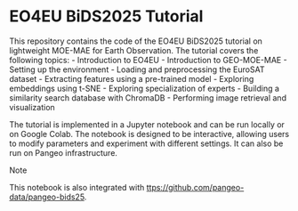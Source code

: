 # EO4EU BiDS2025 Tutorial

This repository contains the code of the EO4EU BiDS2025 tutorial on lightweight MOE-MAE for Earth Observation. The tutorial covers the following topics:
    - Introduction to EO4EU
    - Introduction to GEO-MOE-MAE
    - Setting up the environment
    - Loading and preprocessing the EuroSAT dataset
    - Extracting features using a pre-trained model
    - Exploring embeddings using t-SNE
    - Exploring specialization of experts
    - Building a similarity search database with ChromaDB
    - Performing image retrieval and visualization

The tutorial is implemented in a Jupyter notebook and can be run locally or on Google Colab. The notebook is designed to be interactive, allowing users to modify parameters and experiment with different settings. It can also be run on Pangeo infrastructure.

> [!NOTE]  
> This notebook is also integrated with <ttps://github.com/pangeo-data/pangeo-bids25>.
